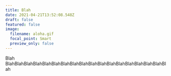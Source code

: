 ```yaml
---
title: Blah
date: 2021-04-21T13:52:08.548Z
draft: false
featured: false
image:
  filename: aloha.gif
  focal_point: Smart
  preview_only: false
---
```

Blah BlahBlahBlahBlahBlahBlahBlahBlahBlahBlahBlahBlahBlahBlahBlahBlahBlahBlah
